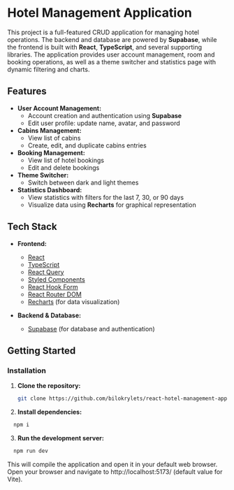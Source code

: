 # Hotel Management Application

This project is a full-featured CRUD application for managing hotel operations. The backend and database are powered by **Supabase**, while the frontend is built with **React**, **TypeScript**, and several supporting libraries. The application provides user account management, room and booking operations, as well as a theme switcher and statistics page with dynamic filtering and charts.

## Features

- **User Account Management:**
  - Account creation and authentication using **Supabase**
  - Edit user profile: update name, avatar, and password
- **Cabins Management:**
  - View list of cabins
  - Create, edit, and duplicate cabins entries
- **Booking Management:**
  - View list of hotel bookings
  - Edit and delete bookings
- **Theme Switcher:**
  - Switch between dark and light themes
- **Statistics Dashboard:**
  - View statistics with filters for the last 7, 30, or 90 days
  - Visualize data using **Recharts** for graphical representation

## Tech Stack

- **Frontend:**

  - [React](https://reactjs.org/)
  - [TypeScript](https://www.typescriptlang.org/)
  - [React Query](https://react-query-v3.tanstack.com/)
  - [Styled Components](https://styled-components.com/)
  - [React Hook Form](https://react-hook-form.com/)
  - [React Router DOM](https://reactrouter.com/)
  - [Recharts](https://recharts.org/) (for data visualization)

- **Backend & Database:**
  - [Supabase](https://supabase.io/) (for database and authentication)

## Getting Started

### Installation

1. **Clone the repository:**

   ```bash
   git clone https://github.com/bilokrylets/react-hotel-management-app
   ```

2. **Install dependencies:**

```bash
  npm i
```

3.  **Run the development server:**

```bash
  npm run dev
```

This will compile the application and open it in your default web browser.
Open your browser and navigate to http://localhost:5173/ (default value for Vite).
